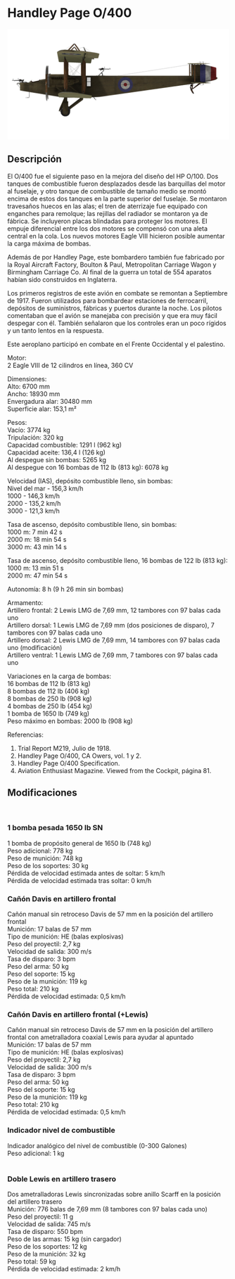 # Handley Page O/400  
  
![handleypage400](../images/handleypage400.png)  
  
## Descripción  
  
El O/400 fue el siguiente paso en la mejora del diseño del HP O/100. Dos tanques de combustible fueron desplazados desde las barquillas del motor al fuselaje, y otro tanque de combustible de tamaño medio se montó encima de estos dos tanques en la parte superior del fuselaje. Se montaron travesaños huecos en las alas; el tren de aterrizaje fue equipado con enganches para remolque; las rejillas del radiador se montaron ya de fábrica. Se incluyeron placas blindadas para proteger los motores. El empuje diferencial entre los dos motores se compensó con una aleta central en la cola. Los nuevos motores Eagle VIII hicieron posible aumentar la carga máxima de bombas.  
  
Además de por Handley Page, este bombardero también fue fabricado por la Royal Aircraft Factory, Boulton & Paul, Metropolitan Carriage Wagon y Birmingham Carriage Co. Al final de la guerra un total de 554 aparatos habían sido construidos en Inglaterra.  
  
Los primeros registros de este avión en combate se remontan a Septiembre de 1917. Fueron utilizados para bombardear estaciones de ferrocarril, depósitos de suministros, fábricas y puertos durante la noche. Los pilotos comentaban que el avión se manejaba con precisión y que era muy fácil despegar con él. También señalaron que los controles eran un poco rígidos y un tanto lentos en la respuesta.  
  
Este aeroplano participó en combate en el Frente Occidental y el palestino.  
  
  
Motor:  
2 Eagle VIII de 12 cilindros en línea, 360 CV  
  
Dimensiones:  
Alto: 6700 mm  
Ancho: 18930 mm  
Envergadura alar: 30480 mm  
Superficie alar: 153,1 m²  
  
Pesos:  
Vacío: 3774 kg   
Tripulación: 320 kg  
Capacidad combustible: 1291 l (962 kg)  
Capacidad aceite: 136,4 l (126 kg)  
Al despegue sin bombas: 5265 kg  
Al despegue con 16 bombas de 112 lb (813 kg): 6078 kg  
  
Velocidad (IAS), depósito combustible lleno, sin bombas:  
Nivel del mar - 156,3 km/h  
1000 - 146,3 km/h  
2000 - 135,2 km/h  
3000 - 121,3 km/h  
  
Tasa de ascenso, depósito combustible lleno, sin bombas:  
1000 m: 7 min 42 s  
2000 m: 18 min 54 s  
3000 m: 43 min 14 s  
  
Tasa de ascenso, depósito combustible lleno, 16 bombas de 122 lb (813 kg):  
1000 m: 13 min 51 s  
2000 m: 47 min 54 s  
  
Autonomía: 8 h (9 h 26 min sin bombas)  
  
Armamento:  
Artillero frontal: 2 Lewis LMG de 7,69 mm, 12 tambores con 97 balas cada uno  
Artillero dorsal: 1 Lewis LMG de 7,69 mm (dos posiciones de disparo), 7 tambores con 97 balas cada uno  
Artillero dorsal: 2 Lewis LMG de 7,69 mm, 14 tambores con 97 balas cada uno (modificación)  
Artillero ventral: 1 Lewis LMG de 7,69 mm, 7 tambores con 97 balas cada uno  
  
Variaciones en la carga de bombas:  
16 bombas de 112 lb (813 kg)  
8 bombas de 112 lb (406 kg)  
8 bombas de 250 lb (908 kg)  
4 bombas de 250 lb (454 kg)  
1 bomba de 1650 lb (749 kg)  
Peso máximo en bombas: 2000 lb (908 kg)  
  
Referencias:  
1) Trial Report M219, Julio de 1918.  
2) Handley Page O/400, CA Owers, vol. 1 y 2.  
3) Handley Page O/400 Specification.  
4) Aviation Enthusiast Magazine. Viewed from the Cockpit, página 81.  
  
## Modificaciones  
  ﻿
  
### 1 bomba pesada 1650 lb SN  
  
1 bomba de propósito general de 1650 lb (748 kg)  
Peso adicional: 778 kg  
Peso de munición: 748 kg  
Peso de los soportes: 30 kg  
Pérdida de velocidad estimada antes de soltar: 5 km/h  
Pérdida de velocidad estimada tras soltar: 0 km/h  ﻿
  
### Cañón Davis en artillero frontal  
  
Cañón manual sin retroceso Davis de 57 mm en la posición del artillero frontal  
Munición: 17 balas de 57 mm  
Tipo de munición: HE (balas explosivas)  
Peso del proyectil: 2,7 kg  
Velocidad de salida: 300 m/s  
Tasa de disparo: 3 bpm  
Peso del arma: 50 kg  
Peso del soporte: 15 kg  
Peso de la munición: 119 kg  
Peso total: 210 kg  
Pérdida de velocidad estimada: 0,5 km/h  ﻿
  
### Cañón Davis en artillero frontal (+Lewis)  
  
Cañón manual sin retroceso Davis de 57 mm en la posición del artillero frontal con ametralladora coaxial Lewis para ayudar al apuntado  
Munición: 17 balas de 57 mm  
Tipo de munición: HE (balas explosivas)  
Peso del proyectil: 2,7 kg  
Velocidad de salida: 300 m/s  
Tasa de disparo: 3 bpm  
Peso del arma: 50 kg  
Peso del soporte: 15 kg  
Peso de la munición: 119 kg  
Peso total: 210 kg  
Pérdida de velocidad estimada: 0,5 km/h  ﻿
  
### Indicador nivel de combustible  
  
Indicador analógico del nivel de combustible (0-300 Galones)  
Peso adicional: 1 kg  
  ﻿
  
### Doble Lewis en artillero trasero  
  
Dos ametralladoras Lewis sincronizadas sobre anillo Scarff en la posición del artillero trasero  
Munición: 776 balas de 7,69 mm (8 tambores con 97 balas cada uno)  
Peso del proyectil: 11 g  
Velocidad de salida: 745 m/s  
Tasa de disparo: 550 bpm  
Peso de las armas: 15 kg (sin cargador)  
Peso de los soportes: 12 kg  
Peso de la munición: 32 kg  
Peso total: 59 kg  
Pérdida de velocidad estimada: 2 km/h  